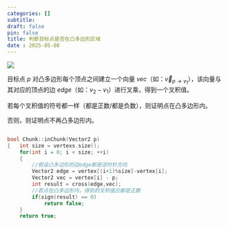 ```yaml
---
categories: []
subtitle: 
draft: false
pin: false
title: 判断目标点是否在凸多边形区域
date : 2025-05-08
---
```


![](https://cdn.jsdelivr.net/gh/aizawaayame/blogimage@main/img/20250508200038.png)

目标点 $p$ 对凸多边形每个顶点之间建立一个向量 $vec$（如：$\vec{v}_{p\to v_{1}}$），该向量与其对应的顶点的边 $edge$（如：$v_{2}-v_{1}$）进行叉乘，得到一个叉积值。  

若每个叉积值的符号都一样（都是正数/都是负数），则证明点在凸多边形内。  

否则，则证明点不再凸多边形内。

```cpp

bool Chunk::inChunk(Vector2 p)
{ 	int size = vertexs.size(); 
	for(int i = 0; i < size; ++i)
	{ 
		//假设凸多边形的边edge都是逆时针方向 
		Vector2 edge = vertex[(i+1)%size]-vertex[i]; 
		Vector2 vec = vertex[i] - p; 
		int result = cross(edge,vec); 
		//若点在凸多边形内，得到的叉积值应都是正数 
		if(sign(result) == 0)
			return false; 
	} 
	return true; 
```
